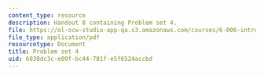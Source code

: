 ```yaml
---
content_type: resource
description: Handout 8 containing Problem set 4.
file: https://ol-ocw-studio-app-qa.s3.amazonaws.com/courses/6-006-introduction-to-algorithms-spring-2008/6038dc3ce09fbc44781fe5f6524accbd_ps4.pdf
file_type: application/pdf
resourcetype: Document
title: Problem set 4
uid: 6038dc3c-e09f-bc44-781f-e5f6524accbd
---
```

